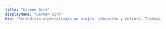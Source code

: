 ```yaml
---
title: "Carmen Giró"
displayName: "Carmen Giró"
bio: "Periodista especializada en viajes, educación y cultura. Trabaja, entre otros, para La Vanguardia, Viajes NG y RBA Revistas, y realiza talleres de comunicación para estudiantes y organizaciones. Autora de la guía 'Holanda. Guía esencial para descubrir el país', editada por Ecos Travel Books, y de dos libros, sobre niños de altas capacidades y sobre familias interculturales. En su blog, carmengiroperiodista, cuelga los temas que más le gustan."
---
```



